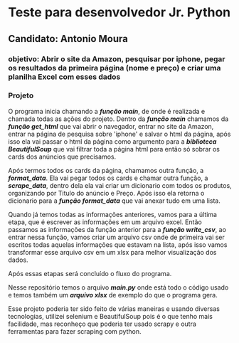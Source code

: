# Teste para desenvolvedor Jr. Python

## Candidato: Antonio Moura

### objetivo: Abrir o site da Amazon, pesquisar por  iphone, pegar os resultados da primeira página (nome e preço) e criar uma planilha Excel com esses dados

### Projeto

O programa inicia chamando a ***função main***, de onde é realizada e chamada todas as ações do projeto.
Dentro da ***função main*** chamamos da ***função get_html*** que vai abrir o navegador, entrar no site da Amazon, entrar na página de pesquisa sobre 'iphone' e salvar o html da página, após isso ela vai passar o html da página como argumento para a ***biblioteca BeautifulSoup*** que vai filtrar toda a página html para então só sobrar os cards dos anúncios que precisamos.

Após termos todos os cards da página, chamamos outra função, a ***format_data***. Ela vai pegar todos os cards e chamar outra função, a ***scrape_data***, dentro dela ela vai criar um dicionario com todos os produtos, organizando por Titulo do anúncio e Preço. Após isso ela retorna o dicionario para a ***função format_data*** que vai anexar tudo em uma lista.

Quando já temos todas as informações anteriores, vamos para a última etapa, que é escrever as informações em um arquivo excel. Então passamos as informações da função anterior para a ***função write_csv***, ao entrar nessa função, vamos criar um arquivo csv onde de primeira vai ser escritos todas aquelas informações que estavam na lista, após isso vamos transformar esse arquivo csv em um xlsx para melhor visualização dos dados.

Após essas etapas será concluído o fluxo do programa.

Nesse repositório temos o arquivo ***main.py*** onde está todo o código usado e temos também um ***arquivo xlsx*** de exemplo do que o programa gera.

Esse projeto poderia ter sido feito de várias maneiras e usando diversas tecnologias, utilizei selenium e BeautifulSoup pois é o que tenho mais facilidade, mas reconheço que poderia ter usado scrapy e outra ferramentas para fazer scraping com python.

